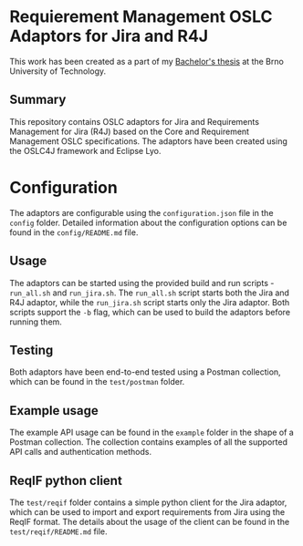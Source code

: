 # Requierement Management OSLC Adaptors for Jira and R4J

This work has been created as a part of my [Bachelor's thesis](https://www.vut.cz/studenti/zav-prace/detail/148230) at the Brno University of Technology.

## Summary
This repository contains OSLC adaptors for Jira and Requirements Management for Jira (R4J) based on the Core and Requirement Management OSLC specifications. The adaptors have been created using the OSLC4J framework and Eclipse Lyo.  

# Configuration
The adaptors are configurable using the ```configuration.json``` file in the ```config``` folder. Detailed information about the configuration options can be found in the ```config/README.md``` file.

## Usage
The adaptors can be started using the provided build and run scripts - ```run_all.sh``` and ```run_jira.sh```. The ```run_all.sh``` script starts both the Jira and R4J adaptor, while the ```run_jira.sh``` script starts only the Jira adaptor. Both scripts support the ```-b``` flag, which can be used to build the adaptors before running them.

## Testing
Both adaptors have been end-to-end tested using a Postman collection, which can be found in the ```test/postman``` folder.

## Example usage
The example API usage can be found in the ```example``` folder in the shape of a Postman collection. The collection contains examples of all the supported API calls and authentication methods.

## ReqIF python client
The ```test/reqif``` folder contains a simple python client for the Jira adaptor, which can be used to import and export requirements from Jira using the ReqIF format. The details about the usage of the client can be found in the ```test/reqif/README.md``` file.
